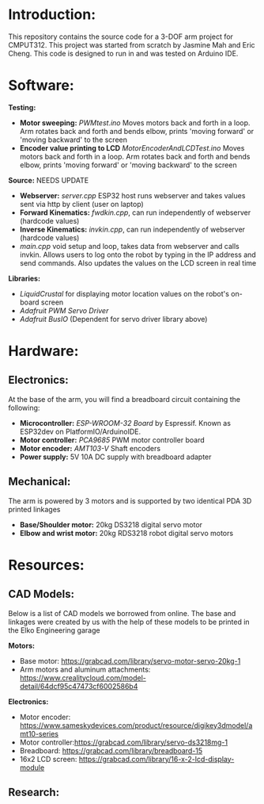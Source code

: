 # Introduction:
  This repository contains the source code for a 3-DOF arm project for CMPUT312. This project was started from scratch by Jasmine Mah and Eric Cheng. This code is designed to run in and was tested on Arduino IDE. 

# Software:
**Testing:**
- **Motor sweeping:** *PWMtest.ino* Moves motors back and forth in a loop. Arm rotates back and forth and bends elbow, prints 'moving forward' or 'moving backward' to the screen
- **Encoder value printing to LCD** *MotorEncoderAndLCDTest.ino* Moves motors back and forth in a loop. Arm rotates back and forth and bends elbow, prints 'moving forward' or 'moving backward' to the screen

**Source:** NEEDS UPDATE
- **Webserver:** *server.cpp* ESP32 host runs webserver and takes values sent via http by client (user on laptop)
- **Forward Kinematics:** *fwdkin.cpp*, can run independently of webserver (hardcode values)
- **Inverse Kinematics:** *invkin.cpp*, can run independently of webserver (hardcode values)
- *main.cpp* void setup and loop, takes data from webserver and calls invkin. Allows users to log onto the robot by typing in the IP address and send commands. Also updates the values on the LCD screen in real time

**Libraries:**
- *LiquidCrustal* for displaying motor location values on the robot's on-board screen
- *Adafruit PWM Servo Driver*
- *Adafruit BusIO* (Dependent for servo driver library above)

# Hardware:
## Electronics: 
At the base of the arm, you will find a breadboard circuit containing the following:
- **Microcontroller:** *ESP-WROOM-32 Board* by Espressif. Known as ESP32dev on PlatformIO/ArduinoIDE.
- **Motor controller:** *PCA9685* PWM motor controller board
- **Motor encoder:** *AMT103-V* Shaft encoders
- **Power supply:** 5V 10A DC supply with breadboard adapter

## Mechanical: 
The arm is powered by 3 motors and is supported by two identical PDA 3D printed linkages
- **Base/Shoulder motor:** 20kg DS3218 digital servo motor
- **Elbow and wrist motor:** 20kg RDS3218 robot digital servo motors

# Resources:
## CAD Models:
  Below is a list of CAD models we borrowed from online. The base and linkages were created by us with the help of these models to be printed in the Elko Engineering garage

**Motors:**
- Base motor: https://grabcad.com/library/servo-motor-servo-20kg-1
- Arm motors and aluminum attachments: https://www.crealitycloud.com/model-detail/64dcf95c47473cf6002586b4

**Electronics:**
- Motor encoder: https://www.sameskydevices.com/product/resource/digikey3dmodel/amt10-series
- Motor controller:https://grabcad.com/library/servo-ds3218mg-1
- Breadboard: https://grabcad.com/library/breadboard-15
- 16x2 LCD screen: https://grabcad.com/library/16-x-2-lcd-display-module

## Research:

